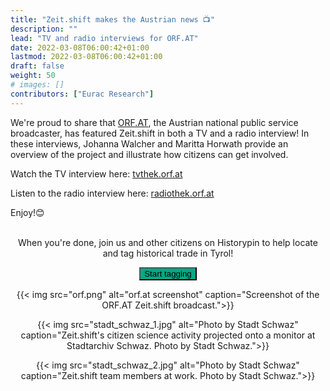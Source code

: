 ```yaml
---
title: "Zeit.shift makes the Austrian news 📺"
description: ""
lead: "TV and radio interviews for ORF.AT"
date: 2022-03-08T06:00:42+01:00
lastmod: 2022-03-08T06:00:42+01:00
draft: false
weight: 50
# images: []
contributors: ["Eurac Research"]
---
```


We're proud to share that [ORF.AT](https://orf.at/), the Austrian national public service broadcaster, has featured Zeit.shift in both a TV and a radio interview! In these interviews, Johanna Walcher and Maritta Horwath provide an overview of the project and illustrate how citizens can get involved.

Watch the TV interview here: [tvthek.orf.at](https://tvthek.orf.at/profile/Tirol-heute/70023/Tirol-heute/14126830/Bibliotheksprojekt-zeit-shift/15119452)<br />

Listen to the radio interview here: [radiothek.orf.at](https://radiothek.orf.at/tir/20220303/TRTN/1646324291000)

Enjoy!😊<br /><br />

<center><p>When you're done, join us and other citizens on Historypin to help locate and tag historical trade in Tyrol!</p></center>

<p style="text-align: center"><a href="https://www.historypin.org/en/zeit-shift" target="_blank"><button type="button" class="btn btn-success" style="background-color: #00A984;">Start tagging</button></a></p>

<center>
  {{< img src="orf.png" alt="orf.at screenshot" caption="Screenshot of the ORF.AT Zeit.shift broadcast.">}}

  {{< img src="stadt_schwaz_1.jpg" alt="Photo by Stadt Schwaz" caption="Zeit.shift's citizen science activity projected onto a monitor at Stadtarchiv Schwaz. Photo by Stadt Schwaz.">}}

  {{< img src="stadt_schwaz_2.jpg" alt="Photo by Stadt Schwaz" caption="Zeit.shift team members at work. Photo by Stadt Schwaz.">}}
</center>

